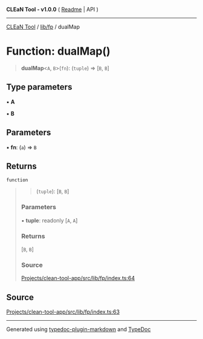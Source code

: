 **CLEaN Tool - v1.0.0** ( [Readme](../../../README.md) \| API )

***

[CLEaN Tool](../../../modules.md) / [lib/fp](../README.md) / dualMap

# Function: dualMap()

> **dualMap**\<`A`, `B`\>(`fn`): (`tuple`) => [`B`, `B`]

## Type parameters

▪ **A**

▪ **B**

## Parameters

▪ **fn**: (`a`) => `B`

## Returns

`function`

> > (`tuple`): [`B`, `B`]
>
> ### Parameters
>
> ▪ **tuple**: readonly [`A`, `A`]
>
> ### Returns
>
> [`B`, `B`]
>
> ### Source
>
> [Projects/clean-tool-app/src/lib/fp/index.ts:64](https://github.com/yuckyh/clean-tool-app/)
>

## Source

[Projects/clean-tool-app/src/lib/fp/index.ts:63](https://github.com/yuckyh/clean-tool-app/)

***

Generated using [typedoc-plugin-markdown](https://www.npmjs.com/package/typedoc-plugin-markdown) and [TypeDoc](https://typedoc.org/)
